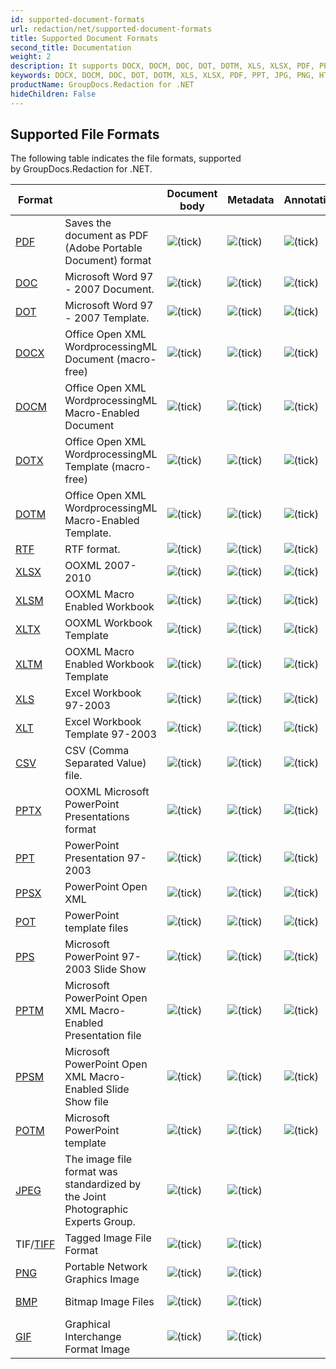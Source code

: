 ```yaml
---
id: supported-document-formats
url: redaction/net/supported-document-formats
title: Supported Document Formats
second_title: Documentation
weight: 2
description: It supports DOCX, DOCM, DOC, DOT, DOTM, XLS, XLSX, PDF, PPT, JPG, PNG, HTML, EML and many more.
keywords: DOCX, DOCM, DOC, DOT, DOTM, XLS, XLSX, PDF, PPT, JPG, PNG, HTML, EML  
productName: GroupDocs.Redaction for .NET
hideChildren: False
---
```

## Supported File Formats

The following table indicates the file formats, supported by GroupDocs.Redaction for .NET.

| Format |   | Document body | Metadata | Annotations(comments) | Remarks | Embedded images | OCR | Remove Page |
| --- | --- | --- | --- | --- | --- | --- | --- | --- |
| [PDF](https://docs.fileformat.com/pdf/) | Saves the document as PDF (Adobe Portable Document) format | ![(tick)](/redaction/net/images/check.png) | ![(tick)](/redaction/net/images/check.png) | ![(tick)](/redaction/net/images/check.png) |   | ![(tick)](/redaction/net/images/check.png) | ![(tick)](/redaction/net/images/check.png) | ![(tick)](/redaction/net/images/check.png) |
| [DOC](https://docs.fileformat.com/word-processing/doc) | Microsoft Word 97 - 2007 Document. | ![(tick)](/redaction/net/images/check.png) | ![(tick)](/redaction/net/images/check.png) | ![(tick)](/redaction/net/images/check.png) |   | ![(tick)](/redaction/net/images/check.png) | ![(tick)](/redaction/net/images/check.png) |   |
| [DOT](https://docs.fileformat.com/word-processing/dot/) | Microsoft Word 97 - 2007 Template. | ![(tick)](/redaction/net/images/check.png) | ![(tick)](/redaction/net/images/check.png) | ![(tick)](/redaction/net/images/check.png) |   | ![(tick)](/redaction/net/images/check.png) | ![(tick)](/redaction/net/images/check.png) |   |
| [DOCX](https://docs.fileformat.com/word-processing/docx/) | Office Open XML WordprocessingML Document (macro-free) | ![(tick)](/redaction/net/images/check.png) | ![(tick)](/redaction/net/images/check.png) | ![(tick)](/redaction/net/images/check.png) |   | ![(tick)](/redaction/net/images/check.png) | ![(tick)](/redaction/net/images/check.png) |   |
| [DOCM](https://docs.fileformat.com/word-processing/docm/) | Office Open XML WordprocessingML Macro-Enabled Document | ![(tick)](/redaction/net/images/check.png) | ![(tick)](/redaction/net/images/check.png) | ![(tick)](/redaction/net/images/check.png) |   | ![(tick)](/redaction/net/images/check.png) | ![(tick)](/redaction/net/images/check.png) |   |
| [DOTX](https://docs.fileformat.com/word-processing/dotx/) | Office Open XML WordprocessingML Template (macro-free) | ![(tick)](/redaction/net/images/check.png) | ![(tick)](/redaction/net/images/check.png) | ![(tick)](/redaction/net/images/check.png) |   | ![(tick)](/redaction/net/images/check.png) | ![(tick)](/redaction/net/images/check.png) |   |
| [DOTM](https://docs.fileformat.com/word-processing/dotm/) | Office Open XML WordprocessingML Macro-Enabled Template. | ![(tick)](/redaction/net/images/check.png) | ![(tick)](/redaction/net/images/check.png) | ![(tick)](/redaction/net/images/check.png) |   | ![(tick)](/redaction/net/images/check.png) | ![(tick)](/redaction/net/images/check.png) |   |
| [RTF](https://docs.fileformat.com/word-processing/rtf/) | RTF format. | ![(tick)](/redaction/net/images/check.png) | ![(tick)](/redaction/net/images/check.png) | ![(tick)](/redaction/net/images/check.png) |   | ![(tick)](/redaction/net/images/check.png) |   |
| [XLSX](https://docs.fileformat.com/spreadsheet/xlsx/) | OOXML 2007-2010 | ![(tick)](/redaction/net/images/check.png)  | ![(tick)](/redaction/net/images/check.png) | ![(tick)](/redaction/net/images/check.png) |   |   |   | ![(tick)](/redaction/net/images/check.png) |
| [XLSM](https://docs.fileformat.com/spreadsheet/xlsm/) | OOXML Macro Enabled Workbook | ![(tick)](/redaction/net/images/check.png)  | ![(tick)](/redaction/net/images/check.png) | ![(tick)](/redaction/net/images/check.png) |   |   |   | ![(tick)](/redaction/net/images/check.png) |
| [XLTX](https://docs.fileformat.com/spreadsheet/xltx/) | OOXML Workbook Template | ![(tick)](/redaction/net/images/check.png)  | ![(tick)](/redaction/net/images/check.png) | ![(tick)](/redaction/net/images/check.png) |   |   |   | ![(tick)](/redaction/net/images/check.png) |
| [XLTM](https://docs.fileformat.com/spreadsheet/xltm/) | OOXML Macro Enabled Workbook Template | ![(tick)](/redaction/net/images/check.png)  | ![(tick)](/redaction/net/images/check.png) | ![(tick)](/redaction/net/images/check.png) |   |   |   | ![(tick)](/redaction/net/images/check.png) |
| [XLS](https://docs.fileformat.com/spreadsheet/xls/) | Excel Workbook 97-2003 | ![(tick)](/redaction/net/images/check.png)  | ![(tick)](/redaction/net/images/check.png) | ![(tick)](/redaction/net/images/check.png) |   |   |   | ![(tick)](/redaction/net/images/check.png) |
| [XLT](https://docs.fileformat.com/spreadsheet/xlt/) | Excel Workbook Template 97-2003 | ![(tick)](/redaction/net/images/check.png)  | ![(tick)](/redaction/net/images/check.png) | ![(tick)](/redaction/net/images/check.png) |   |   |   | ![(tick)](/redaction/net/images/check.png) |
| [CSV](https://docs.fileformat.com/spreadsheet/csv/) | CSV (Comma Separated Value) file. | ![(tick)](/redaction/net/images/check.png)  | ![(tick)](/redaction/net/images/check.png) | ![(tick)](/redaction/net/images/check.png) |   |   |   |   |
| [PPTX](https://docs.fileformat.com/presentation/pptx/) | OOXML Microsoft PowerPoint Presentations format | ![(tick)](/redaction/net/images/check.png)  | ![(tick)](/redaction/net/images/check.png) | ![(tick)](/redaction/net/images/check.png) |   | ![(tick)](/redaction/net/images/check.png) | ![(tick)](/redaction/net/images/check.png) | ![(tick)](/redaction/net/images/check.png) |
| [PPT](https://docs.fileformat.com/presentation/ppt/) | PowerPoint Presentation 97-2003 | ![(tick)](/redaction/net/images/check.png) | ![(tick)](/redaction/net/images/check.png) | ![(tick)](/redaction/net/images/check.png) |   | ![(tick)](/redaction/net/images/check.png) | ![(tick)](/redaction/net/images/check.png) | ![(tick)](/redaction/net/images/check.png) |
| [PPSX](https://docs.fileformat.com/presentation/ppsx/) | PowerPoint Open XML | ![(tick)](/redaction/net/images/check.png)  | ![(tick)](/redaction/net/images/check.png) | ![(tick)](/redaction/net/images/check.png) |   | ![(tick)](/redaction/net/images/check.png) | ![(tick)](/redaction/net/images/check.png) | ![(tick)](/redaction/net/images/check.png) |
| [POT](https://docs.fileformat.com/presentation/pot/) | PowerPoint template files | ![(tick)](/redaction/net/images/check.png)  | ![(tick)](/redaction/net/images/check.png) | ![(tick)](/redaction/net/images/check.png) |   | ![(tick)](/redaction/net/images/check.png) | ![(tick)](/redaction/net/images/check.png) | ![(tick)](/redaction/net/images/check.png) |
| [PPS](https://docs.fileformat.com/presentation/pps/) | Microsoft PowerPoint 97-2003 Slide Show | ![(tick)](/redaction/net/images/check.png)  | ![(tick)](/redaction/net/images/check.png) | ![(tick)](/redaction/net/images/check.png) |   | ![(tick)](/redaction/net/images/check.png) | ![(tick)](/redaction/net/images/check.png) | ![(tick)](/redaction/net/images/check.png) |
| [PPTM](https://docs.fileformat.com/presentation/pptm/) | Microsoft PowerPoint Open XML Macro-Enabled Presentation file | ![(tick)](/redaction/net/images/check.png)  | ![(tick)](/redaction/net/images/check.png) | ![(tick)](/redaction/net/images/check.png) |   | ![(tick)](/redaction/net/images/check.png) | ![(tick)](/redaction/net/images/check.png) | ![(tick)](/redaction/net/images/check.png) |
| [PPSM](https://docs.fileformat.com/presentation/ppsm/) | Microsoft PowerPoint Open XML Macro-Enabled Slide Show file | ![(tick)](/redaction/net/images/check.png)  | ![(tick)](/redaction/net/images/check.png) | ![(tick)](/redaction/net/images/check.png) |   | ![(tick)](/redaction/net/images/check.png) | ![(tick)](/redaction/net/images/check.png) | ![(tick)](/redaction/net/images/check.png) |
| [POTM](https://docs.fileformat.com/presentation/potm/) | Microsoft PowerPoint template | ![(tick)](/redaction/net/images/check.png)  | ![(tick)](/redaction/net/images/check.png) | ![(tick)](/redaction/net/images/check.png) |   | ![(tick)](/redaction/net/images/check.png) | ![(tick)](/redaction/net/images/check.png) | ![(tick)](/redaction/net/images/check.png) |
| [JPEG](https://docs.fileformat.com/image/jpeg/) | The image file format was standardized by the Joint Photographic Experts Group. | ![(tick)](/redaction/net/images/check.png) | ![(tick)](/redaction/net/images/check.png) |   |   |   | ![(tick)](/redaction/net/images/check.png) |   |
| TIF/[TIFF](https://docs.fileformat.com/image/tiff/) | Tagged Image File Format | ![(tick)](/redaction/net/images/check.png) | ![(tick)](/redaction/net/images/check.png) |   |   |   | ![(tick)](/redaction/net/images/check.png) |   |
| [PNG](https://docs.fileformat.com/image/png/) | Portable Network Graphics Image | ![(tick)](/redaction/net/images/check.png) | ![(tick)](/redaction/net/images/check.png) |   |   |   | ![(tick)](/redaction/net/images/check.png) |   |
| [BMP](https://docs.fileformat.com/image/bmp/) | Bitmap Image Files | ![(tick)](/redaction/net/images/check.png) | ![(tick)](/redaction/net/images/check.png) |   |   |   | ![(tick)](/redaction/net/images/check.png) |   |
| [GIF](https://docs.fileformat.com/image/gif/) | Graphical Interchange Format Image | ![(tick)](/redaction/net/images/check.png) | ![(tick)](/redaction/net/images/check.png) |   |   |   |   |   |
